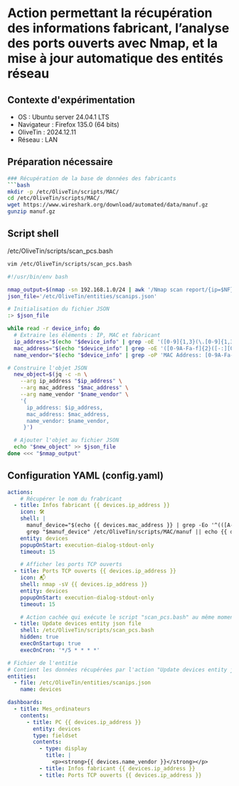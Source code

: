 # Action permettant la récupération des informations fabricant, l’analyse des ports ouverts avec Nmap, et la mise à jour automatique des entités réseau
## Contexte d'expérimentation
* OS : Ubuntu server 24.04.1 LTS
* Navigateur : Firefox 135.0 (64 bits)
* OliveTin : 2024.12.11
* Réseau : LAN

## Préparation nécessaire
```bash
### Récupération de la base de données des fabricants
```bash
mkdir -p /etc/OliveTin/scripts/MAC/
cd /etc/OliveTin/scripts/MAC/
wget https://www.wireshark.org/download/automated/data/manuf.gz
gunzip manuf.gz
```

## Script shell
/etc/OliveTin/scripts/scan_pcs.bash
```bash
vim /etc/OliveTin/scripts/scan_pcs.bash
```

```bash
#!/usr/bin/env bash

nmap_output=$(nmap -sn 192.168.1.0/24 | awk '/Nmap scan report/{ip=$NF}/MAC Address/{print ip, $0}')
json_file='/etc/OliveTin/entities/scanips.json'

# Initialisation du fichier JSON
:> $json_file

while read -r device_info; do
  # Extraire les éléments : IP, MAC et fabricant
  ip_address="$(echo "$device_info" | grep -oE '([0-9]{1,3}(\.[0-9]{1,3}){3})')"
  mac_address="$(echo "$device_info" | grep -oE '([0-9A-Fa-f]{2}([-:][0-9A-Fa-f]{2}){5})')"
  name_vendor="$(echo "$device_info" | grep -oP 'MAC Address: [0-9A-Fa-f:]{17} \(\K[^)]+')"

# Construire l'objet JSON
  new_object=$(jq -c -n \
    --arg ip_address "$ip_address" \
    --arg mac_address "$mac_address" \
    --arg name_vendor "$name_vendor" \
    '{
      ip_address: $ip_address,
      mac_address: $mac_address,
      name_vendor: $name_vendor,
     }')

  # Ajouter l'objet au fichier JSON
  echo "$new_object" >> $json_file
done <<< "$nmap_output"
```

## Configuration YAML (config.yaml)
```yaml
actions:
    # Récupérer le nom du frabricant
  - title: Infos fabricant {{ devices.ip_address }}
    icon: 🛠️
    shell: |
      manuf_device="$(echo {{ devices.mac_address }} | grep -Eo '^(([A-Z0-9]){2}:){2}([A-Z0-9]){2}')"
      grep "$manuf_device" /etc/OliveTin/scripts/MAC/manuf || echo {{ devices.name_vendor }}
    entity: devices
    popupOnStart: execution-dialog-stdout-only
    timeout: 15

    # Afficher les ports TCP ouverts
  - title: Ports TCP ouverts {{ devices.ip_address }}
    icon: 📬
    shell: nmap -sV {{ devices.ip_address }}
    entity: devices
    popupOnStart: execution-dialog-stdout-only
    timeout: 15

    # Action cachée qui exécute le script "scan_pcs.bash" au même moment que le service OliveTin ainsi que tous les 5 minutes
  - title: Update devices entity json file
    shell: /etc/OliveTin/scripts/scan_pcs.bash
    hidden: true
    execOnStartup: true
    execOnCron: '*/5 * * * *'

# Fichier de l'entitie
# Contient les données récupérées par l'action "Update devices entity json file"
entities:
  - file: /etc/OliveTin/entities/scanips.json
    name: devices

dashboards:
  - title: Mes_ordinateurs
    contents:
      - title: PC {{ devices.ip_address }}
        entity: devices
        type: fieldset
        contents:
          - type: display
            title: |
              <p><strong>{{ devices.name_vendor }}</strong></p>
          - title: Infos fabricant {{ devices.ip_address }}
          - title: Ports TCP ouverts {{ devices.ip_address }}
```
